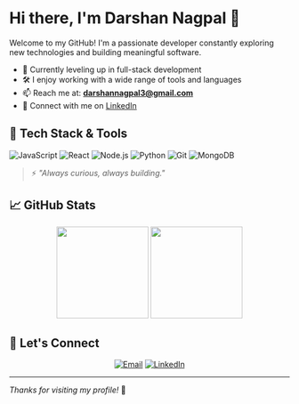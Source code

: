# Hi there, I'm Darshan Nagpal 👋

Welcome to my GitHub! I'm a passionate developer constantly exploring new technologies and building meaningful software.

- 🌱 Currently leveling up in full-stack development  
- 🛠️ I enjoy working with a wide range of tools and languages  
- 📫 Reach me at: **darshannagpal3@gmail.com**  
- 🔗 Connect with me on [LinkedIn](https://www.linkedin.com/in/darshan-nagpal)

## 🧰 Tech Stack & Tools

![JavaScript](https://img.shields.io/badge/-JavaScript-black?style=flat-square&logo=javascript)
![React](https://img.shields.io/badge/-React-61DAFB?style=flat-square&logo=react&logoColor=black)
![Node.js](https://img.shields.io/badge/-Node.js-339933?style=flat-square&logo=node.js&logoColor=white)
![Python](https://img.shields.io/badge/-Python-3776AB?style=flat-square&logo=python&logoColor=white)
![Git](https://img.shields.io/badge/-Git-F05032?style=flat-square&logo=git&logoColor=white)
![MongoDB](https://img.shields.io/badge/-MongoDB-47A248?style=flat-square&logo=mongodb&logoColor=white)

> ⚡ _"Always curious, always building."_

## 📈 GitHub Stats

<p align="center">
  <img src="https://github-readme-stats.vercel.app/api?username=darshannagpalr&show_icons=true&theme=radical" height="165" />
  <img src="https://github-readme-stats.vercel.app/api/top-langs/?username=darshannagpalr&layout=compact&theme=radical" height="165" />
</p>

## 🤝 Let's Connect

<div align="center">

[![Email](https://img.shields.io/badge/Email-darshannagpal3@gmail.com-D14836?style=flat-square&logo=gmail&logoColor=white)](mailto:darshannagpal3@gmail.com)
[![LinkedIn](https://img.shields.io/badge/LinkedIn-Darshan%20Nagpal-0077B5?style=flat-square&logo=linkedin&logoColor=white)](https://www.linkedin.com/in/darshan-nagpal)

</div>


---

_Thanks for visiting my profile!_ 🌟
